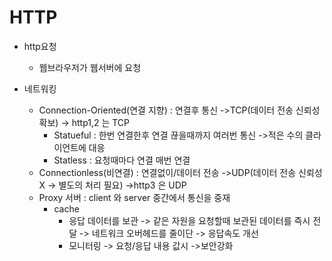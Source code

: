 # HTTP

- http요청
    - 웹브라우저가 웹서버에 요청


- 네트워킹
    - Connection-Oriented(연결 지향) : 연결후 통신 ->TCP(데이터 전송 신뢰성 확보) -> http1,2 는 TCP
        - Statueful : 한번 연결한후 연결 끊을때까지 여러번 통신 ->적은 수의 클라이언트에 대응
        - Statless : 요청때마다 연결 매번 연결 
    - Connectionless(비연결) : 연결없이/데이터 전송 ->UDP(데이터 전송 신뢰성 X -> 별도의 처리 필요) ->http3 은 UDP
    - Proxy 서버 : client 와 server 중간에서 통신을 중재
        - cache
            - 응답 데이터를 보관 -> 같은 자원을 요청할때 보관된 데이터를 즉시 전달 -> 네트워크 오버헤드를 줄이단 -> 응답속도 개선
            - 모니터링 -> 요청/응답 내용 값시 ->보안강화